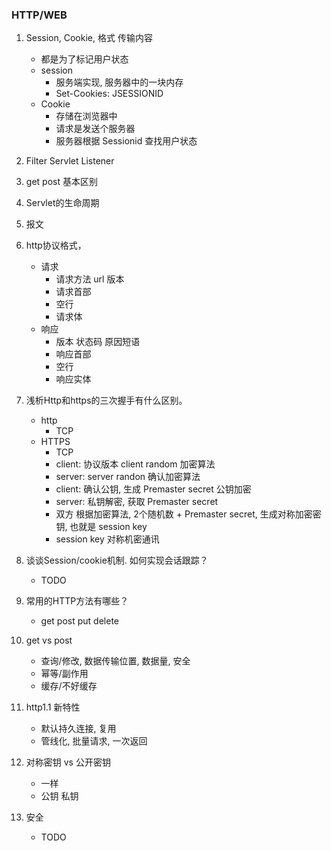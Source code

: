 ### HTTP/WEB
1. Session, Cookie, 格式 传输内容
    - 都是为了标记用户状态
    - session
        - 服务端实现, 服务器中的一块内存
        - Set-Cookies: JSESSIONID
    - Cookie
        - 存储在浏览器中
        - 请求是发送个服务器
        - 服务器根据 Sessionid 查找用户状态    
2. Filter Servlet Listener
3. get post 基本区别
4. Servlet的生命周期
5. 报文
6. http协议格式，
    - 请求
        - 请求方法 url 版本
        - 请求首部
        - 空行
        - 请求体
    - 响应
        - 版本 状态码 原因短语
        - 响应首部
        - 空行
        - 响应实体
7. 浅析Http和https的三次握手有什么区别。
    - http
        - TCP
    - HTTPS
        - TCP
        - client: 协议版本 client random 加密算法
        - server: server randon 确认加密算法
        - client: 确认公钥, 生成 Premaster secret 公钥加密
        - server: 私钥解密, 获取 Premaster secret
        - 双方 根据加密算法, 2个随机数 + Premaster secret, 生成对称加密密钥, 也就是 session key
        - session key 对称机密通讯
        
8. 谈谈Session/cookie机制. 如何实现会话跟踪？
    - TODO
1. 常用的HTTP方法有哪些？
    - get post put delete
2. get vs post
    - 查询/修改, 数据传输位置, 数据量, 安全
    - 幂等/副作用
    - 缓存/不好缓存
4. http1.1 新特性
    - 默认持久连接, 复用
    - 管线化, 批量请求, 一次返回
5. 对称密钥 vs 公开密钥
    - 一样 
    - 公钥 私钥
1. 安全
    - TODO
    